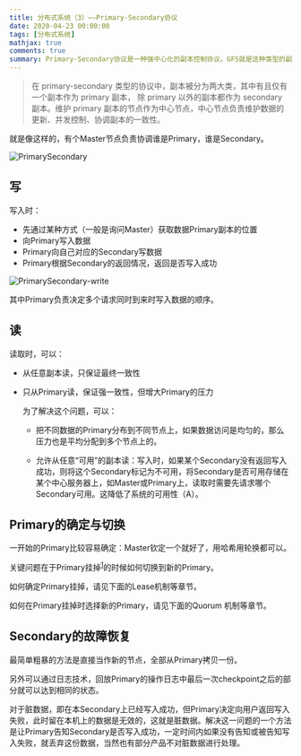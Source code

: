 ```yaml
---
title: 分布式系统（3）——Primary-Secondary协议
date: 2020-04-23 00:00:00
tags: [分布式系统]
mathjax: true
comments: true
summary: Primary-Secondary协议是一种强中心化的副本控制协议。GFS就是这种类型的副本控制类型的用户。
---
```

<blockquote>
<p>在 primary-secondary 类型的协议中，副本被分为两大类，其中有且仅有一个副本作为 primary 副本， 除 primary 以外的副本都作为 secondary 副本。维护 primary 副本的节点作为中心节点，中心节点负责维护数据的更新、并发控制、协调副本的一致性。</p>
</blockquote>
<p>就是像这样的，有个Master节点负责协调谁是Primary，谁是Secondary。</p>
<p><img alt="PrimarySecondary" src="./PrimarySecondary.png"/></p>
<h2 id="写"><a class="headerlink" href="#写" title="写"></a>写</h2><p>写入时：</p>

- 先通过某种方式（一般是询问Master）获取数据Primary副本的位置
- 向Primary写入数据
- Primary向自己对应的Secondary写数据
- Primary根据Secondary的返回情况，返回是否写入成功

<p><img alt="PrimarySecondary-write" src="./PrimarySecondary-write.png"/></p>
<p>其中Primary负责决定多个请求同时到来时写入数据的顺序。</p>
<h2 id="读"><a class="headerlink" href="#读" title="读"></a>读</h2><p>读取时，可以：</p>

- 从任意副本读，只保证最终一致性

- 只从Primary读，保证强一致性，但增大Primary的压力

  为了解决这个问题，可以：

  - 把不同数据的Primary分布到不同节点上，如果数据访问是均匀的，那么压力也是平均分配到多个节点上的。

  - 允许从任意“可用”的副本读：写入时，如果某个Secondary没有返回写入成功，则将这个Secondary标记为不可用，将Secondary是否可用存储在某个中心服务器上，如Master或Primary上，读取时需要先请求哪个Secondary可用。这降低了系统的可用性（A）。

<h2 id="Primary的确定与切换"><a class="headerlink" href="#Primary的确定与切换" title="Primary的确定与切换"></a>Primary的确定与切换</h2><p>一开始的Primary比较容易确定：Master钦定一个就好了，用哈希用轮换都可以。</p>
<p>关键问题在于Primary挂掉<sup><a href="#fn_1" id="reffn_1">1</a></sup>的时候如何切换到新的Primary。</p>

如何确定Primary挂掉，请见下面的Lease机制等章节。

如何在Primary挂掉时选择新的Primary，请见下面的Quorum 机制等章节。

<h2 id="Secondary的故障恢复"><a class="headerlink" href="#Secondary的故障恢复" title="Secondary的故障恢复"></a>Secondary的故障恢复</h2><p>最简单粗暴的方法是直接当作新的节点，全部从Primary拷贝一份。</p>
<p>另外可以通过日志技术，回放Primary的操作日志中最后一次checkpoint之后的部分就可以达到相同的状态。</p>
<p>对于脏数据，即在本Secondary上已经写入成功，但Primary决定向用户返回写入失败，此时留在本机上的数据是无效的，这就是脏数据。解决这一问题的一个方法是让Primary告知Secondary是否写入成功，一定时间内如果没有告知或被告知写入失败，就丢弃这份数据，当然也有部分产品不对脏数据进行处理。</p>

